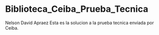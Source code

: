 # Biblioteca_Ceiba_Prueba_Tecnica
Nelson David Apraez
Esta es la solucion a la prueba tecnica enviada por Ceiba.

